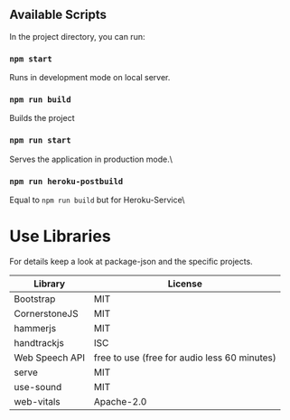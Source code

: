 ## Available Scripts

In the project directory, you can run:

### `npm start`

Runs in development mode on local server.

### `npm run build`

Builds the project

### `npm run start`

Serves the application in production mode.\

### `npm run heroku-postbuild`

Equal to `npm run build` but for Heroku-Service\

# Use Libraries

For details keep a look at package-json and the specific projects.

Library | License                                      |
--- |----------------------------------------------| 
Bootstrap | MIT                                          | 
CornerstoneJS | MIT                                          |
hammerjs | MIT                                          |
handtrackjs | ISC                                          | 
Web Speech API | free to use (free for audio less 60 minutes) | 
serve | MIT                                          |
use-sound | MIT                                          |
web-vitals | Apache-2.0                                   |